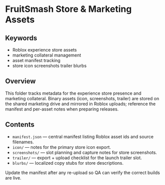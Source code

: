 # FruitSmash Store & Marketing Assets

## Keywords
- Roblox experience store assets
- marketing collateral management
- asset manifest tracking
- store icon screenshots trailer blurbs

## Overview

This folder tracks metadata for the experience store presence and marketing collateral. Binary assets (icon, screenshots, trailer) are stored on the shared marketing drive and mirrored in Roblox uploads; reference the manifest and per-asset notes when preparing releases.

## Contents

- `manifest.json` — central manifest listing Roblox asset ids and source filenames.
- `icon/` — notes for the primary store icon export.
- `screenshots/` — slot planning and capture notes for store screenshots.
- `trailer/` — export + upload checklist for the launch trailer slot.
- `blurbs/` — localized copy stubs for store descriptions.

Update the manifest after any re-upload so QA can verify the correct builds are live.
